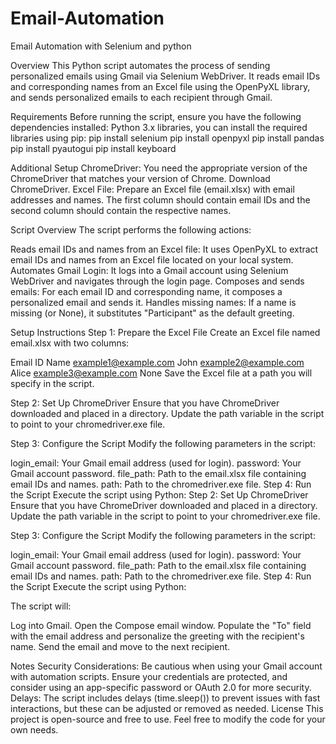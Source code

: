 # Email-Automation
Email Automation with Selenium and python

Overview
This Python script automates the process of sending personalized emails using Gmail via Selenium WebDriver. It reads email IDs and corresponding names from an Excel file using the OpenPyXL library, and sends personalized emails to each recipient through Gmail.

Requirements
Before running the script, ensure you have the following dependencies installed:
Python 3.x libraries, you can install the required libraries using pip:
pip install selenium 
pip install openpyxl 
pip install pandas 
pip install pyautogui 
pip install keyboard

Additional Setup
ChromeDriver: You need the appropriate version of the ChromeDriver that matches your version of Chrome. Download ChromeDriver.
Excel File: Prepare an Excel file (email.xlsx) with email addresses and names. The first column should contain email IDs and the second column should contain the respective names.

Script Overview
The script performs the following actions:

Reads email IDs and names from an Excel file: It uses OpenPyXL to extract email IDs and names from an Excel file located on your local system.
Automates Gmail Login: It logs into a Gmail account using Selenium WebDriver and navigates through the login page.
Composes and sends emails: For each email ID and corresponding name, it composes a personalized email and sends it.
Handles missing names: If a name is missing (or None), it substitutes "Participant" as the default greeting.

Setup Instructions
Step 1: Prepare the Excel File
Create an Excel file named email.xlsx with two columns:

Email ID	Name
example1@example.com	John
example2@example.com	Alice
example3@example.com	None
Save the Excel file at a path you will specify in the script.

Step 2: Set Up ChromeDriver
Ensure that you have ChromeDriver downloaded and placed in a directory. Update the path variable in the script to point to your chromedriver.exe file.

Step 3: Configure the Script
Modify the following parameters in the script:

login_email: Your Gmail email address (used for login).
password: Your Gmail account password.
file_path: Path to the email.xlsx file containing email IDs and names.
path: Path to the chromedriver.exe file.
Step 4: Run the Script
Execute the script using Python:
Step 2: Set Up ChromeDriver
Ensure that you have ChromeDriver downloaded and placed in a directory. Update the path variable in the script to point to your chromedriver.exe file.

Step 3: Configure the Script
Modify the following parameters in the script:

login_email: Your Gmail email address (used for login).
password: Your Gmail account password.
file_path: Path to the email.xlsx file containing email IDs and names.
path: Path to the chromedriver.exe file.
Step 4: Run the Script
Execute the script using Python:

The script will:

Log into Gmail.
Open the Compose email window.
Populate the "To" field with the email address and personalize the greeting with the recipient's name.
Send the email and move to the next recipient.

Notes
Security Considerations: Be cautious when using your Gmail account with automation scripts. Ensure your credentials are protected, and consider using an app-specific password or OAuth 2.0 for more security.
Delays: The script includes delays (time.sleep()) to prevent issues with fast interactions, but these can be adjusted or removed as needed.
License
This project is open-source and free to use. Feel free to modify the code for your own needs.

